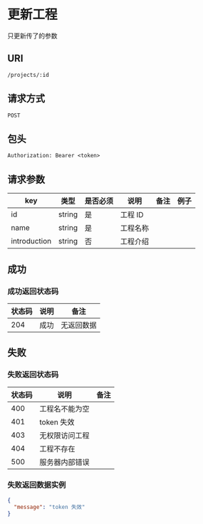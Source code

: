 # 更新工程

只更新传了的参数

## URI

```
/projects/:id
```

## 请求方式

```
POST
```

## 包头

```
Authorization: Bearer <token>
```

## 请求参数

| key | 类型 | 是否必须 | 说明 | 备注 | 例子 |
| --- | --- | --- | --- | --- | --- |
| id | string | 是 | 工程 ID |  |  |
| name | string | 是 | 工程名称 |  |  |
| introduction | string | 否 | 工程介绍 |  |  |

## 成功

### 成功返回状态码

| 状态码 | 说明 | 备注 |
| --- | --- | --- |
| 204 | 成功 | 无返回数据 |

## 失败

### 失败返回状态码

| 状态码 | 说明 | 备注 |
| --- | --- | --- |
| 400 | 工程名不能为空 | |
| 401 | token 失效 |  |
| 403 | 无权限访问工程 |  |
| 404 | 工程不存在 |  |
| 500 | 服务器内部错误 |  |

### 失败返回数据实例

```json
{
  "message": "token 失效"
}
```
